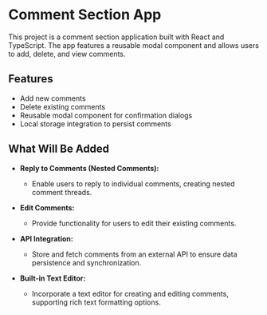 # Comment Section App

This project is a comment section application built with React and TypeScript. The app features a reusable modal component and allows users to add, delete, and view comments.

## Features

- Add new comments
- Delete existing comments
- Reusable modal component for confirmation dialogs
- Local storage integration to persist comments

## What Will Be Added

- **Reply to Comments (Nested Comments):**

  - Enable users to reply to individual comments, creating nested comment threads.

- **Edit Comments:**

  - Provide functionality for users to edit their existing comments.

- **API Integration:**

  - Store and fetch comments from an external API to ensure data persistence and synchronization.

- **Built-in Text Editor:**
  - Incorporate a text editor for creating and editing comments, supporting rich text formatting options.
